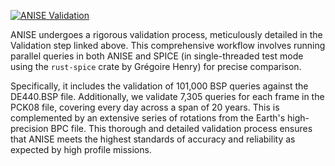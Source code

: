 [![ANISE Validation](https://github.com/nyx-space/anise/actions/workflows/rust.yml/badge.svg)](https://github.com/nyx-space/anise/actions/workflows/rust.yml)

ANISE undergoes a rigorous validation process, meticulously detailed in the Validation step linked above. This comprehensive workflow involves running parallel queries in both ANISE and SPICE (in single-threaded test mode using the `rust-spice` crate by Grégoire Henry) for precise comparison.

Specifically, it includes the validation of 101,000 BSP queries against the DE440.BSP file. Additionally, we validate 7,305 queries for each frame in the PCK08 file, covering every day across a span of 20 years. This is complemented by an extensive series of rotations from the Earth's high-precision BPC file. This thorough and detailed validation process ensures that ANISE meets the highest standards of accuracy and reliability as expected by high profile missions.